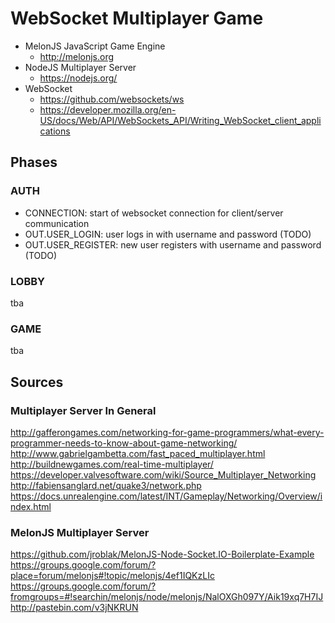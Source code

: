 # WebSocket Multiplayer Game

* MelonJS JavaScript Game Engine
  - http://melonjs.org
* NodeJS Multiplayer Server
  - https://nodejs.org/
* WebSocket
  - https://github.com/websockets/ws
  - https://developer.mozilla.org/en-US/docs/Web/API/WebSockets_API/Writing_WebSocket_client_applications

## Phases

### AUTH

* CONNECTION: start of websocket connection for client/server communication
* OUT.USER_LOGIN: user logs in with username and password (TODO)
* OUT.USER_REGISTER: new user registers with username and password (TODO)

### LOBBY
tba

### GAME
tba


## Sources

### Multiplayer Server In General
http://gafferongames.com/networking-for-game-programmers/what-every-programmer-needs-to-know-about-game-networking/
http://www.gabrielgambetta.com/fast_paced_multiplayer.html
http://buildnewgames.com/real-time-multiplayer/
https://developer.valvesoftware.com/wiki/Source_Multiplayer_Networking
http://fabiensanglard.net/quake3/network.php
https://docs.unrealengine.com/latest/INT/Gameplay/Networking/Overview/index.html

### MelonJS Multiplayer Server
https://github.com/jroblak/MelonJS-Node-Socket.IO-Boilerplate-Example
https://groups.google.com/forum/?place=forum/melonjs#!topic/melonjs/4ef1IQKzLIc
https://groups.google.com/forum/?fromgroups=#!searchin/melonjs/node/melonjs/NalOXGh097Y/Aik19xq7H7IJ
http://pastebin.com/v3jNKRUN

